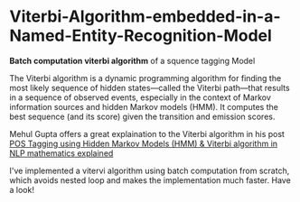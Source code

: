 # Viterbi-Algorithm-embedded-in-a-Named-Entity-Recognition-Model
**Batch computation viterbi algorithm** of a squence tagging Model

The Viterbi algorithm is a dynamic programming algorithm for finding the most likely sequence of hidden states—called the Viterbi path—that results in a sequence of observed events, especially in the context of Markov information sources and hidden Markov models (HMM). It computes the best sequence (and its score) given the transition and emission scores.

Mehul Gupta offers a great explaination to the Viterbi algorithm in his post <a href="https://medium.com/data-science-in-your-pocket/pos-tagging-using-hidden-markov-models-hmm-viterbi-algorithm-in-nlp-mathematics-explained-d43ca89347c4">POS Tagging using Hidden Markov Models (HMM) & Viterbi algorithm in NLP mathematics explained</a>

I've implemented a vitervi algorithm using batch computation from scratch, which avoids nested loop and makes the implementation much faster. Have a look!
